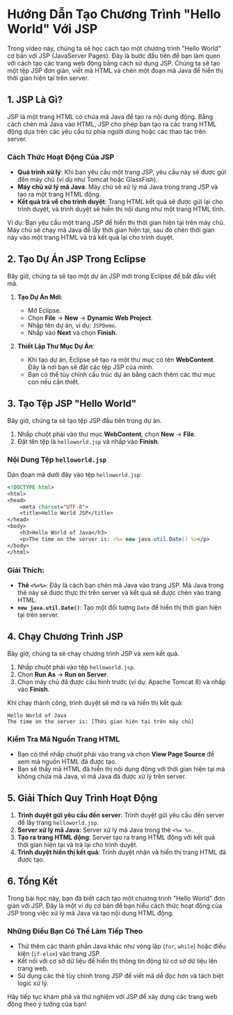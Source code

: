 # Hướng Dẫn Tạo Chương Trình "Hello World" Với JSP

Trong video này, chúng ta sẽ học cách tạo một chương trình "Hello World" cơ bản với JSP (JavaServer Pages). Đây là bước đầu tiên để bạn làm quen với cách tạo các trang web động bằng cách sử dụng JSP. Chúng ta sẽ tạo một tệp JSP đơn giản, viết mã HTML và chèn một đoạn mã Java để hiển thị thời gian hiện tại trên server.

## 1. JSP Là Gì?

JSP là một trang HTML có chứa mã Java để tạo ra nội dung động. Bằng cách chèn mã Java vào HTML, JSP cho phép bạn tạo ra các trang HTML động dựa trên các yêu cầu từ phía người dùng hoặc các thao tác trên server.

### Cách Thức Hoạt Động Của JSP

- **Quá trình xử lý**: Khi bạn yêu cầu một trang JSP, yêu cầu này sẽ được gửi đến máy chủ (ví dụ như Tomcat hoặc GlassFish).
- **Máy chủ xử lý mã Java**: Máy chủ sẽ xử lý mã Java trong trang JSP và tạo ra một trang HTML động.
- **Kết quả trả về cho trình duyệt**: Trang HTML kết quả sẽ được gửi lại cho trình duyệt, và trình duyệt sẽ hiển thị nội dung như một trang HTML tĩnh.

Ví dụ: Bạn yêu cầu một trang JSP để hiển thị thời gian hiện tại trên máy chủ. Máy chủ sẽ chạy mã Java để lấy thời gian hiện tại, sau đó chèn thời gian này vào một trang HTML và trả kết quả lại cho trình duyệt.

## 2. Tạo Dự Án JSP Trong Eclipse

Bây giờ, chúng ta sẽ tạo một dự án JSP mới trong Eclipse để bắt đầu viết mã.

1. **Tạo Dự Án Mới**:
   - Mở Eclipse.
   - Chọn **File** -> **New** -> **Dynamic Web Project**.
   - Nhập tên dự án, ví dụ: `JSPDemo`.
   - Nhấp vào **Next** và chọn **Finish**.

2. **Thiết Lập Thư Mục Dự Án**:
   - Khi tạo dự án, Eclipse sẽ tạo ra một thư mục có tên **WebContent**. Đây là nơi bạn sẽ đặt các tệp JSP của mình.
   - Bạn có thể tùy chỉnh cấu trúc dự án bằng cách thêm các thư mục con nếu cần thiết.

## 3. Tạo Tệp JSP "Hello World"

Bây giờ, chúng ta sẽ tạo tệp JSP đầu tiên trong dự án.

1. Nhấp chuột phải vào thư mục **WebContent**, chọn **New** -> **File**.
2. Đặt tên tệp là `helloworld.jsp` và nhấp vào **Finish**.

### Nội Dung Tệp `helloworld.jsp`

Dán đoạn mã dưới đây vào tệp `helloworld.jsp`:

```jsp
<!DOCTYPE html>
<html>
<head>
    <meta charset="UTF-8">
    <title>Hello World JSP</title>
</head>
<body>
    <h3>Hello World of Java</h3>
    <p>The time on the server is: <%= new java.util.Date() %></p>
</body>
</html>
```

### Giải Thích:
- **Thẻ `<%=%>`**: Đây là cách bạn chèn mã Java vào trang JSP. Mã Java trong thẻ này sẽ được thực thi trên server và kết quả sẽ được chèn vào trang HTML.
- **`new java.util.Date()`**: Tạo một đối tượng `Date` để hiển thị thời gian hiện tại trên server.

## 4. Chạy Chương Trình JSP

Bây giờ, chúng ta sẽ chạy chương trình JSP và xem kết quả.

1. Nhấp chuột phải vào tệp `helloworld.jsp`.
2. Chọn **Run As** -> **Run on Server**.
3. Chọn máy chủ đã được cấu hình trước (ví dụ: Apache Tomcat 8) và nhấp vào **Finish**.

Khi chạy thành công, trình duyệt sẽ mở ra và hiển thị kết quả:

```
Hello World of Java
The time on the server is: [Thời gian hiện tại trên máy chủ]
```

### Kiểm Tra Mã Nguồn Trang HTML
- Bạn có thể nhấp chuột phải vào trang và chọn **View Page Source** để xem mã nguồn HTML đã được tạo.
- Bạn sẽ thấy mã HTML đã hiển thị nội dung động với thời gian hiện tại mà không chứa mã Java, vì mã Java đã được xử lý trên server.

## 5. Giải Thích Quy Trình Hoạt Động

1. **Trình duyệt gửi yêu cầu đến server**: Trình duyệt gửi yêu cầu đến server để lấy trang `helloworld.jsp`.
2. **Server xử lý mã Java**: Server xử lý mã Java trong thẻ `<%= %>`.
3. **Tạo ra trang HTML động**: Server tạo ra trang HTML động với kết quả thời gian hiện tại và trả lại cho trình duyệt.
4. **Trình duyệt hiển thị kết quả**: Trình duyệt nhận và hiển thị trang HTML đã được tạo.

## 6. Tổng Kết

Trong bài học này, bạn đã biết cách tạo một chương trình "Hello World" đơn giản với JSP. Đây là một ví dụ cơ bản để bạn hiểu cách thức hoạt động của JSP trong việc xử lý mã Java và tạo nội dung HTML động.

### Những Điều Bạn Có Thể Làm Tiếp Theo
- Thử thêm các thành phần Java khác như vòng lặp (`for`, `while`) hoặc điều kiện (`if-else`) vào trang JSP.
- Kết nối với cơ sở dữ liệu để hiển thị thông tin động từ cơ sở dữ liệu lên trang web.
- Sử dụng các thẻ tùy chỉnh trong JSP để viết mã dễ đọc hơn và tách biệt logic xử lý.

Hãy tiếp tục khám phá và thử nghiệm với JSP để xây dựng các trang web động theo ý tưởng của bạn!
